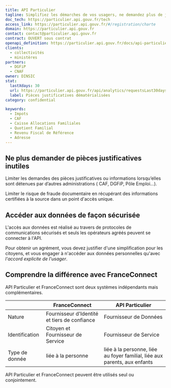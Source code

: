 ```yaml
---
title: API Particulier
tagline: Simplifiez les démarches de vos usagers, ne demandez plus de justificatifs
doc_tech: https://particulier.api.gouv.fr/tech
access_link: https://particulier.api.gouv.fr/#/registration/charte
domain: https://particulier.api.gouv.fr
contact: contact@particulier.api.gouv.fr
contract: OUVERT sous contrat
openapi_definition: https://particulier.api.gouv.fr/docs/api-particulier.yaml
clients:
  - collectivités
  - ministères
partners:
  - DGFiP
  - CNAF
owner: DINSIC
stat:
  lastXdays: 30
  url: https://particulier.api.gouv.fr/api/analytics/requestsLast30days
  label: Pièces justificatives dématérialisées
category: confidential

keywords:
  - Impots
  - CAF
  - Caisse Allocations Familiales
  - Quotient Familial
  - Revenu Fiscal de Référence
  - Adresse
---
```



## Ne plus demander de pièces justificatives inutiles

Limiter les demandes des pièces justificatives ou informations lorsqu’elles sont détenues par d’autres administrations ( CAF, DGFiP, Pôle Emploi…).

Limiter le risque de fraude documentaire en récupérant des informations certifiées à la source dans un point d'accès unique.


## Accéder aux données de façon sécurisée

L'accès aux données est réalisé au travers de protocoles de communications sécurisés et seuls les opérateurs agréés peuvent se connecter à l'API.

Pour obtenir un agrément, vous devez justifier d'une simplification pour les citoyens, et vous engager à n'accéder aux données personnelles qu'avec *l'accord explicite de l'usager*.


## Comprendre la différence avec FranceConnect

API Particulier et FranceConnect sont deux systèmes indépendants mais complémentaires.

|                | FranceConnect                                | API Particulier                                                           |
|----------------|----------------------------------------------|---------------------------------------------------------------------------|
| Nature         | Fournisseur d'Identité et tiers de confiance | Fournisseur de Données                                                       |
| Identification | Citoyen et Fournisseur de Service            | Fournisseur de Service                                                    |
| Type de donnée | liée à la personne                           | liée à la personne, liée au foyer familial, liée aux parents, aux enfants |


API Particulier et FranceConnect peuvent être utilisés seul ou conjointement.
